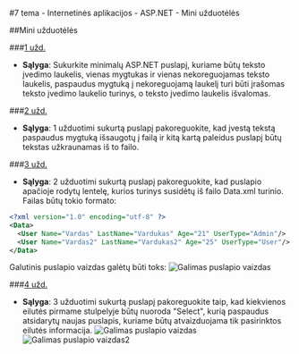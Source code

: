 ﻿#7 tema - Internetinės aplikacijos - ASP.NET - Mini užduotėlės

##Mini užduotėlės

###[1 užd.](https://github.com/niku-live/jpvs2015/tree/master/07%20tema%20-%20Web%20-%20ASP.NET/Mini%20Problems/Vol7Ex1)
- **Sąlyga**: Sukurkite minimalų ASP.NET puslapį, kuriame būtų teksto įvedimo laukelis, vienas mygtukas ir vienas nekoreguojamas teksto laukelis, paspaudus mygtuką į nekoreguojamą laukelį turi būti įrašomas teksto įvedimo laukelio turinys, o teksto įvedimo laukelis išvalomas.

###[2 užd.](https://github.com/niku-live/jpvs2015/tree/master/07%20tema%20-%20Web%20-%20ASP.NET/Mini%20Problems/Vol7Ex2)
- **Sąlyga**: 1 užduotimi sukurtą puslapį pakoreguokite, kad įvestą tekstą paspaudus mygtuką išsaugotų į failą ir kitą kartą paleidus puslapį būtų tekstas užkraunamas iš to failo.

###[3 užd.](https://github.com/niku-live/jpvs2015/tree/master/07%20tema%20-%20Web%20-%20ASP.NET/Mini%20Problems/Vol7Ex3)
- **Sąlyga**: 2 užduotimi sukurtą puslapį pakoreguokite, kad puslapio apačioje rodytų lentelę, kurios turinys susidėtų iš failo Data.xml turinio. Failas būtų tokio formato:
```xml
<?xml version="1.0" encoding="utf-8" ?>
<Data>
  <User Name="Vardas" LastName="Vardukas" Age="21" UserType="Admin"/>
  <User Name="Vardas2" LastName="Vardukas2" Age="25" UserType="User"/>
</Data>
```
Galutinis puslapio vaizdas galėtų būti toks:
![Galimas puslapio vaizdas](https://raw.githubusercontent.com/niku-live/jpvs2015/master/07%20tema%20-%20Web%20-%20ASP.NET/Mini%20Problems/Vol5Ex3/example3.png)

###[4 užd.](https://github.com/niku-live/jpvs2015/tree/master/07%20tema%20-%20Web%20-%20ASP.NET/Mini%20Problems/Vol7Ex4)
- **Sąlyga**: 3 užduotimi sukurtą puslapį pakoreguokite taip, kad kiekvienos eilutės pirmame stulpelyje būtų nuoroda "Select", kurią paspaudus atsidarytų naujas puslapis, kuriame būtų atvaizduojama tik pasirinktos eilutės informacija.
![Galimas puslapio vaizdas](https://raw.githubusercontent.com/niku-live/jpvs2015/master/07%20tema%20-%20Web%20-%20ASP.NET/Mini%20Problems/Vol5Ex3/example4_1.png)
![Galimas puslapio vaizdas2](https://raw.githubusercontent.com/niku-live/jpvs2015/master/07%20tema%20-%20Web%20-%20ASP.NET/Mini%20Problems/Vol5Ex3/example4_2.png)

